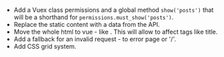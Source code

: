 * Add a Vuex class permissions and a global method `show('posts')` that will be a shorthand for `permissions.must_show('posts')`.
* Replace the static content with a data from the API.
* Move the whole html to vue - like <head>. This will allow to affect tags like title.
* Add a fallback for an invalid request - to error page or '/'.
* Add CSS grid system.